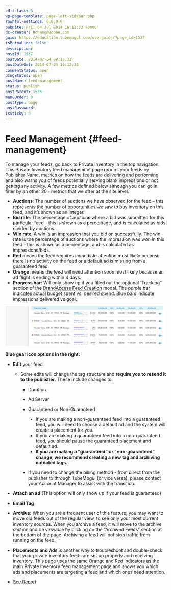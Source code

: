 ```yaml
---
edit-last: 3
wp-page-template: page-left-sidebar.php
rawhtml-settings: 0,0,0,0
pubDate: Fri, 04 Jul 2014 16:12:33 +0000
dc-creator: hchang@adobe.com
guid: https://education.tubemogul.com/userguide/?page_id=1537
isPermaLink: false
description: 
postId: 1537
postDate: 2014-07-04 08:12:33
postDateGmt: 2014-07-04 16:12:33
commentStatus: open
pingStatus: open
postName: feed-management
status: publish
postParent: 1535
menuOrder: 0
postType: page
postPassword: 
isSticky: 0
---
```


# Feed Management {#feed-management}

To manage your feeds, go back to Private Inventory in the top navigation. This Private Inventory feed management page groups your feeds by Publisher Name, metrics on how the feeds are delivering and performing and also warns you of feeds potentially serving blank impressions or not getting any activity. A few metrics defined below although you can go in filter by an other 20+ metrics that we offer at the site level.

* **Auctions**: The number of auctions we have observed for the feed – this represents the number of opportunities we saw to buy inventory on this feed, and it’s shown as an integer.
* **Bid rate**: The percentage of auctions where a bid was submitted for this particular feed – this is shown as a percentage, and is calculated as bids divided by auctions.
* **Win rate**:  A win is an impression that you bid on successfully. The win rate is the percentage of auctions where the impression was won in this feed  - this is shown as a percentage, and is calculated as impressions/bids.
* **Red** means the feed requires immediate attention most likely because there is no activity on the feed or a default ad is missing from a guaranteed feed.
* **Orange** means the feed will need attention soon most likely because an ad flight is ending within 4 days.
* **Progress bar**: Will only show up if you filled out the optional 'Tracking" section of the [BrandAccess Feed Creation](../../../../user-guide/planning/private-inventory/brandaccess.md) modal. The purple bar indicates actual budget spent vs. desired spend. Blue bars indicate impressions delivered vs goal.

![Feed troubleshooting](assets/feed-troubleshooting.png)

**Blue gear icon options in the right:**

* **Edit** your feed
  * Some edits will change the tag structure and **require you to resend it to the publisher**. These include changes to:

    * Duration
    * Ad Server
    * Guaranteed or Non-Guaranteed

      * If you are making a non-guaranteed feed into a guaranteed feed, you will need to choose a default ad and the system will create a placement for you.
      * If you are making a guaranteed feed into a non-guaranteed feed, you should pause the guaranteed placement and default ad.
      * **If you are making a "guaranteed" or "non-guaranteed" change, we recommend creating a new tag and archiving outdated tags.**

    * If you need to change the billing method - from direct from the publisher to through TubeMogul (or vice versa), please contact your Account Manager to assist with the transition.

* **Attach an ad**  (This option will only show up if your feed is guaranteed)
* **Email Tag**
* **Archive:** When you are a frequent user of this feature, you may want to move old feeds out of the regular view, to see only your most current inventory sources.   When you archive a feed, it will move to the archive section and be viewable by clicking on the “Archived Feeds” section at the bottom of the page. Archiving a feed will not stop traffic from running on the feed.
* **Placements and Ads** is another way to troubleshoot and double-check that your private inventory feeds are set up properly and receiving inventory. This page uses the same Orange and Red indicators as the main Private Inventory feed management page and shows you which ads and placements are targeting a feed and which ones need attention.
* [See Report](/user-guide/planning/private-inventory/feeds-reporting.md)

